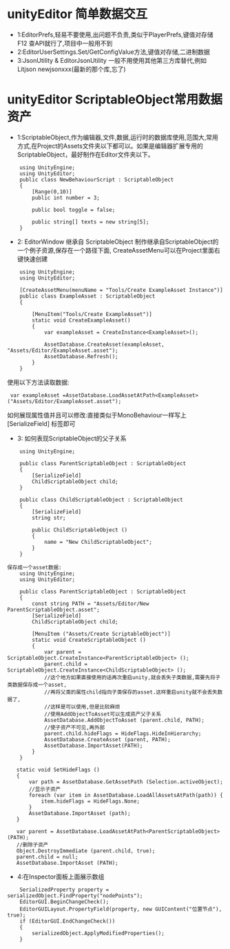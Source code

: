 # unityEditor 简单数据交互

* 1:EditorPrefs,轻易不要使用,出问题不负责,类似于PlayerPrefs,键值对存储 F12 查API就行了,项目中一般用不到
* 2:EditorUserSettings.Set/GetConfigValue方法,键值对存储,二进制数据
* 3:JsonUtility & EditorJsonUtility 一般不用使用其他第三方库替代,例如Litjson newjsonxxx(最新的那个库,忘了)
# unityEditor ScriptableObject常用数据资产
* 1:ScriptableObject,作为编辑器,文件,数据,运行时的数据库使用,范围大,常用方式,在Project的Assets文件夹以下都可以。如果是编辑器扩展专用的ScriptableObject，最好制作在Editor文件夹以下。

```
    using UnityEngine;
    using UnityEditor;
    public class NewBehaviourScript : ScriptableObject
    {
        [Range(0,10)]
        public int number = 3;

        public bool toggle = false;

        public string[] texts = new string[5];
    }
```
* 2: EditorWindow 继承自 ScriptableObject
制作继承自ScriptableObject的一个例子资源,保存在一个路径下面,
CreateAssetMenu可以在Project里面右键快速创建

```
    using UnityEngine;
    using UnityEditor;

    [CreateAssetMenu(menuName = "Tools/Create ExampleAsset Instance")]
    public class ExampleAsset : ScriptableObject
    {

        [MenuItem("Tools/Create ExampleAsset")]
        static void CreateExampleAsset()
        {
            var exampleAsset = CreateInstance<ExampleAsset>();

            AssetDatabase.CreateAsset(exampleAsset, "Assets/Editor/ExampleAsset.asset");
            AssetDatabase.Refresh();
        }
    }
```

使用以下方法读取数据:
```
 var exampleAsset =AssetDatabase.LoadAssetAtPath<ExampleAsset>("Assets/Editor/ExampleAsset.asset");
 ```
 如何展现属性值并且可以修改:直接类似于MonoBehaviour一样写上 [SerializeField] 标签即可


* 3: 如何表现ScriptableObject的父子关系

```
    using UnityEngine;

    public class ParentScriptableObject : ScriptableObject
    {
        [SerializeField]
        ChildScriptableObject child;
    }

    public class ChildScriptableObject : ScriptableObject
    {
        [SerializeField]
        string str;

        public ChildScriptableObject ()
        {
            name = "New ChildScriptableObject";
        }
    }

保存成一个asset数据:
    using UnityEngine;
    using UnityEditor;

    public class ParentScriptableObject : ScriptableObject
    {
        const string PATH = "Assets/Editor/New ParentScriptableObject.asset";
        [SerializeField]
        ChildScriptableObject child;

        [MenuItem ("Assets/Create ScriptableObject")]
        static void CreateScriptableObject ()
        {
            var parent = ScriptableObject.CreateInstance<ParentScriptableObject> ();
            parent.child = ScriptableObject.CreateInstance<ChildScriptableObject> ();
            //这个地方如果直接使用的话再次重启unity,就会丢失子类数据,需要先将子类数据保存成一个asset,
            //再将父类的属性child指向子类保存的asset.这样重启unity就不会丢失数据了,
            //这样是可以使用,但是比较麻烦
            //使用AddObjectToAsset可以生成资产父子关系
            AssetDatabase.AddObjectToAsset (parent.child, PATH);
            //使子资产不可见,再外部
            parent.child.hideFlags = HideFlags.HideInHierarchy;
            AssetDatabase.CreateAsset (parent, PATH);
            AssetDatabase.ImportAsset(PATH);
        }
    }
 ```

 ``` 
    static void SetHideFlags ()
    {
        var path = AssetDatabase.GetAssetPath (Selection.activeObject);
        //显示子资产
        foreach (var item in AssetDatabase.LoadAllAssetsAtPath(path)) {
            item.hideFlags = HideFlags.None;
        }
        AssetDatabase.ImportAsset (path);
    }
 ```

 ```
    var parent = AssetDatabase.LoadAssetAtPath<ParentScriptableObject> (PATH);
    //删除子资产
    Object.DestroyImmediate (parent.child, true);
    parent.child = null;
    AssetDatabase.ImportAsset (PATH);
 ```

 * 4:在Inspector面板上面展示数组
```
    SerializedProperty property = serializedObject.FindProperty("nodePoints");
    EditorGUI.BeginChangeCheck();
    EditorGUILayout.PropertyField(property, new GUIContent("位置节点"), true);
    if (EditorGUI.EndChangeCheck())
    {
        serializedObject.ApplyModifiedProperties();
    }
```